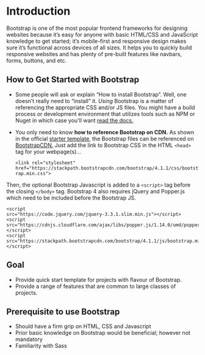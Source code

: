 # Introduction
Bootstrap is one of the most popular frontend frameworks for designing websites because it’s easy for anyone with basic HTML/CSS and JavaScript knowledge to get   started; it’s mobile-first and responsive design makes sure it’s functional across devices of all sizes. It helps you to quickly build responsive websites and has plenty of pre-built features like navbars, forms, buttons, and etc.

## How to Get Started with Bootstrap

*   Some people will ask or explain “How to install Bootstrap”. Well, one doesn’t really need to “install” it. *Using* Bootstrap is a matter of referencing the appropriate CSS and/or JS files. You might have a build process or development environment that utilizes tools such as NPM or Nuget in which case you'll want [read the docs.](
https://getbootstrap.com/docs/4.1/getting-started/build-tools/) 

*   You only need to know **how to reference Bootstrap on CDN.** As shown in the official [starter template](https://getbootstrap.com/docs/4.0/getting-started/introduction/#starter-template), the Bootstrap files can be           referenced on [BootstrapCDN.](https://www.bootstrapcdn.com/)
    Just add the link to Bootstrap CSS in the HTML ```<head>``` tag for your webpage(s)…
  
     `<link rel="stylesheet" href="https://stackpath.bootstrapcdn.com/bootstrap/4.1.1/css/bootstrap.min.css">`
   
   Then, the optional Bootstrap Javascript is added to a  `<script>`  tag before the closing  `</body>` tag.    Bootstrap 4 also requires jQuery and Popper.js which need to be included before the Bootstrap JS.
   
    <script 
    src="https://code.jquery.com/jquery-3.3.1.slim.min.js"></script>
    <script 
    src="https://cdnjs.cloudflare.com/ajax/libs/popper.js/1.14.0/umd/popper.min.js"></script>
    <script 
    src="https://stackpath.bootstrapcdn.com/bootstrap/4.1.1/js/bootstrap.min.js"></script>

## Goal 
*   Provide quick start template for projects with flavour of Bootstrap.
*   Provide a range of features that are common to large classes of projects.

## Prerequisite to use Bootstrap
*   Should have a firm grip on HTML, CSS and Javascript 
*   Prior basic knowledge on Bootstrap would be beneficial; however not mandatory
*   Familiarity with Sass
